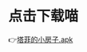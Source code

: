 # 点击下载喵
👉[塔菲的小房子.apk](https://github.com/ly-xxx/ace_taffy_app_distribution/edit/main/ace_taffy_1.0beta.apk)
